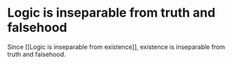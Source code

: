 # Logic is inseparable from truth and falsehood

Since [[Logic is inseparable from existence]], existence is inseparable from truth and falsehood.

